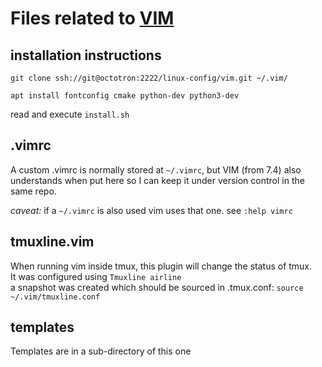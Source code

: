 # Files related to [VIM](http://www.vim.org/about.php)

## installation instructions
`git clone ssh://git@octotron:2222/linux-config/vim.git ~/.vim/`

`apt install fontconfig cmake python-dev python3-dev`

read and execute `install.sh`

## .vimrc
A custom .vimrc is normally stored at `~/.vimrc`, but VIM (from 7.4) also
understands when put here so I can keep it under version control in the
same repo. 

_caveat:_ if a `~/.vimrc` is also used vim uses that one. see
`:help vimrc`



## tmuxline.vim
When running vim inside tmux, this plugin will change the status of tmux.  
It was configured using `Tmuxline airline`  
a snapshot was created which should be sourced in .tmux.conf:
`source ~/.vim/tmuxline.conf`

## templates
Templates are in a sub-directory of this one
